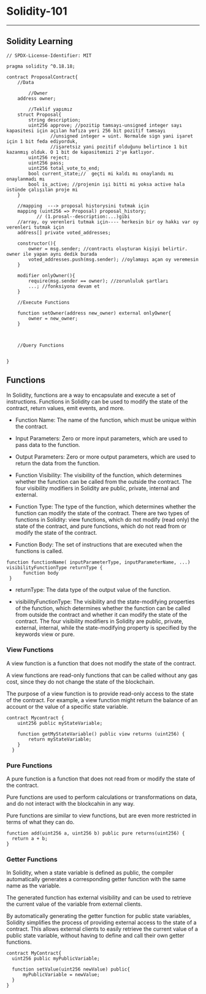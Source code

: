 # Solidity-101
---------------------
## Solidity Learning
```
// SPDX-License-Identifier: MIT

pragma solidity ^0.18.18;

contract ProposalContract{
    //Data

        //Owner 
    address owner;
    
        //Teklif yapımız
    struct Proposal{
        string description;
        uint256 approve; //pozitip tamsayı-unsigned integer sayı kapasitesi için açılan hafıza yeri 256 bit pozitif tamsayı
                //unsigned integer = uint. Normalde sign yani işaret için 1 bit feda ediyorduk, 
                //işaretsiz yani pozitif olduğunu belirtince 1 bit kazanmış olduk. O 1 bit de kapasitemizi 2'ye katlıyor.
        uint256 reject;
        uint256 pass;
        uint256 total_vote_to_end;
        bool current_state;//  geçti mi kaldı mı onaylandı mı onaylanmadı mı
        bool is_active; //projenin işi bitti mi yoksa active hala üstünde çalışılan proje mi
    }

    //mapping  ---> proposal historysini tutmak için
    mapping (uint256 => Proposal) proposal_history;
           // (1.prosal--description:...)gibi
    //array, oy verenleri tutmak için---- herkesin bir oy hakkı var oy verenleri tutmak için 
    address[] private voted_addresses;

    constructor(){
        owner = msg.sender; //contractı oluşturan kişiyi belirtir. owner ile yapan aynı dedik burada
        voted_addresses.push(msg.sender); //oylamayı açan oy veremesin
    }

    modifier onlyOwner(){
        require(msg.sender == owner); //zorunluluk şartları
        ...; //fonksiyona devam et
    }

    //Execute Functions

    function setOwner(address new_owner) external onlyOwner{
        owner = new_owner;
    }

    

    //Query Functions 


}
```
## Functions
In Solidity, functions are a way to encapsulate and execute a set of instructions. Functions in Solidity can be used to modify the state of the contract, return values, emit events, and more.


* Function Name: The name  of the function, which must be unique within the contract.

* Input Parameters: Zero or more input parameters, which are used to pass data to the function.

* Output Parameters: Zero or more output parameters, which are used to return the data from the function.

* Function Visibility: The visibility of the function, which determines whether the function can be called from the outside the contract. The four visibility modifiers in Solidity are public, private, internal and external.

* Function Type: The type of the function, which determines whether the function can modify the state of the contract. There are two types of functions in Solidity: view functions, which do not modify (read only) the state of the contract, and pure functions, which do not read from or modify the state of the contract.

* Function Body: The set of instructions that are executed when the functions is called.

```
function functionName( inputParameterType, inputParameterName, ...) visibilityFunctionType returnType {
      function body
 }
 ```
* returnType: The data type of the output value of the function.

* visibilityFunctionType:  The visibility and the state-modifying properties of the function, which determines whether the function can be called from outside the contract and whether it can modify the state of the contract. The four visibility modifiers in Solidity are public, private, external, internal, while the state-modifying property is specified by the keywords view or pure.

### View Functions
A view function is a function that does not modify the state of the contract.

A view functions are read-only functions that can be called without any gas cost, since they do not change the state of the blockchain.

The purpose of a view function is to provide read-only access to the state of the contract. For example, a view function might return the balance of an account or the value of a specific state variable.

```
contract Mycontract {
    uint256 public myStateVariable;
    
    function getMyStateVariable() public view returns (uint256) {
        return myStateVariable;
    }
  }
  ```
  ### Pure Functions
  A pure function is a function that does not read from or modify the state of the contract.
  
  Pure functions are used to perform calculations or transformations on data, and do not interact with the blockcahin in any way.
  
  Pure functions are similar to view functions, but are even more restricted in terms of what they can do.
  
  ```
  function add(uint256 a, uint256 b) public pure returns(uint256) {
    return a + b;
  }
  ```
  ### Getter Functions
  In Solidity, when a state variable is defined as public, the compiler automatically generates a corresponding getter function with the same name as the variable.
  
  The generated function has external visibility and  can be used to retrieve the current value of the variable from external clients.
  
  By automatically generating the getter function for public state variables, Solidity simplifies the process of providing external access to the state of a contract. This allows external clients to easily retrieve the current value of a public state variable, without having to define and call their own getter functions.
  
  ```
  contract MyContract{
    uint256 public myPublicVariable;
    
    function setValue(uint256 newValue) public{
        myPublicVariable = newValue; 
    }
  }
```
  




